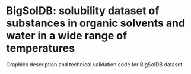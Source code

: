 # BigSolDB: solubility dataset of substances in organic solvents and water in a wide range of temperatures
Graphics description and technical validation code for BigSolDB dataset.

